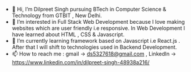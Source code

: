 - 👋 Hi, I’m Dilpreet Singh pursuing BTech in Computer Science & Technology from GTBIT , New Delhi.
- 👀 I’m interested in Full Stack Web Development because I love making websites which are user friendly i.e responsive. In Web Development I have learned about HTML , CSS & Javascript.
- 🌱 I’m currently learning framework based on Javascript i.e React.js . After that I will shift to technologies used in Backend Development.
- 📫 How to reach me : gmail -> ds5327618@gmail.com , LinkedIn -> https://www.linkedin.com/in/dilpreet-singh-48938a216/

<!---
dilpreet102/dilpreet102 is a ✨ special ✨ repository because its `README.md` (this file) appears on your GitHub profile.
You can click the Preview link to take a look at your changes.
--->
